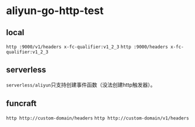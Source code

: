 # aliyun-go-http-test

## local
`http :9000/v1/headers x-fc-qualifier:v1_2_3`
`http :9000/headers x-fc-qualifier:v1_2_3`

## serverless

`serverless/aliyun`只支持创建事件函数（没法创建http触发器）。

## funcraft

`http http://custom-domain/headers`
`http http://custom-domain/v1/headers`
